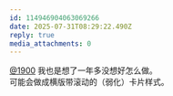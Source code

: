 ```yaml
---
id: 114946904063069266
date: 2025-07-31T08:29:22.490Z
reply: true
media_attachments: 0
---
```


[@1900](https://social.1900.live/@1900) 我也是想了一年多没想好怎么做。  
可能会做成横版带滚动的（弱化）卡片样式。

